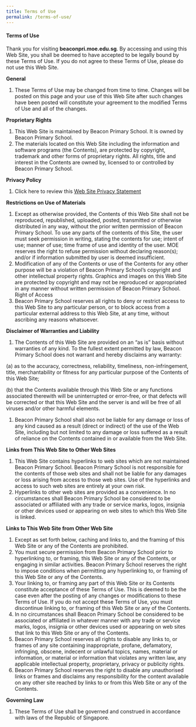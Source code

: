 ```yaml
---
title: Terms of Use
permalink: /terms-of-use/
---
```

#### **Terms of Use**

Thank you for visiting **beaconpri.moe.edu.sg**. By accessing and using this Web Site, you shall be deemed to have accepted to be legally bound by these Terms of Use. If you do not agree to these Terms of Use, please do not use this Web Site.

**General**

1.	These Terms of Use may be changed from time to time. Changes will be posted on this page and your use of this Web Site after such changes have been posted will constitute your agreement to the modified Terms of Use and all of the changes.


**Proprietary Rights**

1.	This Web Site is maintained by Beacon Primary School. It is owned by Beacon Primary School.
2.	The materials located on this Web Site including the information and software programs (the Contents), are protected by copyright, trademark and other forms of proprietary rights. All rights, title and interest in the Contents are owned by, licensed to or controlled by Beacon Primary School.

**Privacy Policy**

1.	Click here to review this [Web Site Privacy Statement](https://safe.menlosecurity.com/https:/www.beaconpri.moe.edu.sg/privacy/)

**Restrictions on Use of Materials**

1.	Except as otherwise provided, the Contents of this Web Site shall not be reproduced, republished, uploaded, posted, transmitted or otherwise distributed in any way, without the prior written permission of Beacon Primary School. To use any parts of the contents of this Site, the user must seek permission in writing, stating the contents for use; intent of use; manner of use; time frame of use and identity of the user. MOE reserves the right to refuse permission without declaring reason(s); and/or if information submitted by user is deemed insufficient.
2.	Modification of any of the Contents or use of the Contents for any other purpose will be a violation of Beacon Primary School’s copyright and other intellectual property rights. Graphics and images on this Web Site are protected by copyright and may not be reproduced or appropriated in any manner without written permission of Beacon Primary School.
Right of Access
3. Beacon Primary School reserves all rights to deny or restrict access to this Web Site to any particular person, or to block access from a particular external address to this Web Site, at any time, without ascribing any reasons whatsoever.

**Disclaimer of Warranties and Liability**

1.	The Contents of this Web Site are provided on an “as is” basis without warranties of any kind. To the fullest extent permitted by law, Beacon Primary School does not warrant and hereby disclaims any warranty:

(a) as to the accuracy, correctness, reliability, timeliness, non-infringement, title, merchantability or fitness for any particular purpose of the Contents of this Web Site;

(b) that the Contents available through this Web Site or any functions associated therewith will be uninterrupted or error-free, or that defects will be corrected or that this Web Site and the server is and will be free of all viruses and/or other harmful elements.
1.	Beacon Primary School shall also not be liable for any damage or loss of any kind caused as a result (direct or indirect) of the use of the Web Site, including but not limited to any damage or loss suffered as a result of reliance on the Contents contained in or available from the Web Site.

**Links from This Web Site to Other Web Sites**

1. This Web Site contains hyperlinks to web sites which are not maintained Beacon Primary School. Beacon Primary School is not responsible for the contents of those web sites and shall not be liable for any damages or loss arising from access to those web sites. Use of the hyperlinks and access to such web sites are entirely at your own risk.
2. Hyperlinks to other web sites are provided as a convenience. In no circumstances shall Beacon Primary School be considered to be associated or affiliated with any trade or service marks, logos, insignia or other devices used or appearing on web sites to which this Web Site is linked.

**Links to This Web Site from Other Web Site**

1.	Except as set forth below, caching and links to, and the framing of this Web Site or any of the Contents are prohibited.
2.	You must secure permission from Beacon Primary School prior to hyperlinking to, or framing, this Web Site or any of the Contents, or engaging in similar activities. Beacon Primary School reserves the right to impose conditions when permitting any hyperlinking to, or framing of this Web Site or any of the Contents.
3.	Your linking to, or framing any part of this Web Site or its Contents constitute acceptance of these Terms of Use. This is deemed to be the case even after the posting of any changes or modifications to these Terms of Use. If you do not accept these Terms of Use, you must discontinue linking to, or framing of this Web Site or any of the Contents.
4.	In no circumstances shall Beacon Primary School be considered to be associated or affiliated in whatever manner with any trade or service marks, logos, insignia or other devices used or appearing on web sites that link to this Web Site or any of the Contents.
5.	Beacon Primary School reserves all rights to disable any links to, or frames of any site containing inappropriate, profane, defamatory, infringing, obscene, indecent or unlawful topics, names, material or information, or material or information that violates any written law, any applicable intellectual property, proprietary, privacy or publicity rights.
6.	Beacon Primary School reserves the right to disable any unauthorised links or frames and disclaims any responsibility for the content available on any other site reached by links to or from this Web Site or any of the Contents.

**Governing Law**

1.	These Terms of Use shall be governed and construed in accordance with laws of the Republic of Singapore.